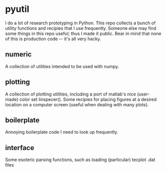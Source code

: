 # pyutil
I do a lot of research prototyping in Python. This repo collects a bunch of utility functions
and recipies that I use frequently. Someone else may find some things in this repo useful; thus
I made it public. Bear in mind that none of this is production code -- it's all very hacky.

## numeric
A collection of utilities intended to be used with numpy.

## plotting
A collection of plotting utilities, including a port of matlab's nice (user-made) color set linspecer().
Some recipies for placing figures at a desired location on a computer screen (useful when dealing
with many plots).

## boilerplate
Annoying boilerplate code I need to look up frequently.

## interface
Some esoteric parsing functions, such as loading (particular) tecplot .dat files
